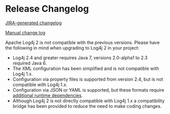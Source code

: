 <!-- vim: set syn=markdown : -->
<!--
    Licensed to the Apache Software Foundation (ASF) under one or more
    contributor license agreements.  See the NOTICE file distributed with
    this work for additional information regarding copyright ownership.
    The ASF licenses this file to You under the Apache License, Version 2.0
    (the "License"); you may not use this file except in compliance with
    the License.  You may obtain a copy of the License at

         http://www.apache.org/licenses/LICENSE-2.0

    Unless required by applicable law or agreed to in writing, software
    distributed under the License is distributed on an "AS IS" BASIS,
    WITHOUT WARRANTIES OR CONDITIONS OF ANY KIND, either express or implied.
    See the License for the specific language governing permissions and
    limitations under the License.
-->

# Release Changelog

[JIRA-generated changelog](jira-report.html)

[Manual change log](changes-report.html)

Apache Log4j 2 is not compatible with the previous versions. Please have the following in mind when upgrading to
Log4j 2 in your project:

* Log4j 2.4 and greater requires Java 7, versions 2.0-alpha1 to 2.3 required Java 6.
* The XML configuration has been simplified and is not compatible with Log4j 1.x.
* Configuration via property files is supported from version 2.4, but is not compatible with Log4j 1.x.
* Configuration via JSON or YAML is supported, but these formats require
[additional runtime dependencies](runtime-dependencies.html).
* Although Log4j 2 is not directly compatible with Log4j 1.x a compatibility bridge has been provided to reduce the
need to make coding changes.

